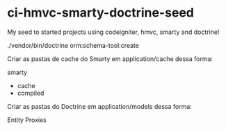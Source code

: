 # ci-hmvc-smarty-doctrine-seed
My seed to started projects using codeigniter, hmvc, smarty and doctrine!

./vendor/bin/doctrine orm:schema-tool:create

Criar as pastas de cache do Smarty em application/cache dessa forma:

smarty
 - cache
 - compiled


Criar as pastas do Doctrine em application/models dessa forma:

Entity
Proxies